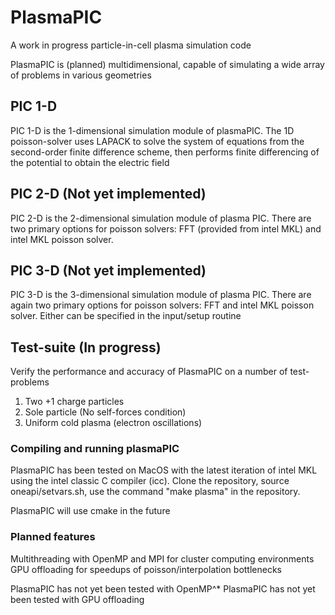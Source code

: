 # PlasmaPIC

A work in progress particle-in-cell plasma simulation code

PlasmaPIC is (planned) multidimensional, capable of simulating a wide array of problems in various geometries

## PIC 1-D

PIC 1-D is the 1-dimensional simulation module of plasmaPIC. The 1D poisson-solver uses LAPACK to solve the system of equations from the second-order finite difference scheme, then performs finite differencing of the potential to obtain the electric field

## PIC 2-D (Not yet implemented)

PIC 2-D is the 2-dimensional simulation module of plasma PIC. There are two primary options for poisson solvers: FFT (provided from intel MKL) and intel MKL poisson solver. 

## PIC 3-D (Not yet implemented)

PIC 3-D is the 3-dimensional simulation module of plasma PIC. There are again two primary options for poisson solvers: FFT and intel MKL poisson solver. Either can be specified in the input/setup routine


## Test-suite (In progress)

Verify the performance and accuracy of PlasmaPIC on a number of test-problems
  1. Two +1 charge particles
  2. Sole particle (No self-forces condition)
  3. Uniform cold plasma (electron oscillations)


### Compiling and running plasmaPIC

PlasmaPIC has been tested on MacOS with the latest iteration of intel MKL using the intel classic C compiler (icc).
Clone the repository, source oneapi/setvars.sh, use the command  "make plasma" in the repository.

PlasmaPIC will use cmake in the future



### Planned features
  Multithreading with OpenMP and MPI for cluster computing environments
  GPU offloading for speedups of poisson/interpolation bottlenecks

PlasmaPIC has not yet been tested with OpenMP^*
PlasmaPIC has not yet been tested with GPU offloading



